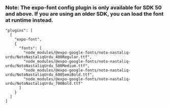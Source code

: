   
### Note: The expo-font config plugin is only available for SDK 50 and above. If you are using an older SDK, you can load the font at runtime instead. 

    "plugins": [
      [
        "expo-font",
        {
          "fonts": [
            "node_modules/@expo-google-fonts/noto-nastaliq-urdu/NotoNastaliqUrdu_400Regular.ttf",
            "node_modules/@expo-google-fonts/noto-nastaliq-urdu/NotoNastaliqUrdu_500Medium.ttf",
            "node_modules/@expo-google-fonts/noto-nastaliq-urdu/NotoNastaliqUrdu_600SemiBold.ttf",
            "node_modules/@expo-google-fonts/noto-nastaliq-urdu/NotoNastaliqUrdu_700Bold.ttf"
          ]
        }
      ]
    ]